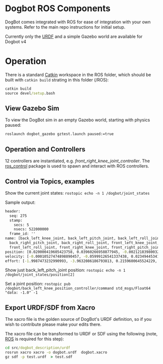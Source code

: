 # Dogbot ROS Components

DogBot comes integrated with ROS for ease of integration with your own systems.  Refer to the main repo instructions for initial setup.

Currently only the [URDF] and a simple Gazebo world are available for Dogbot v4

# Operation

There is a standard [Catkin] workspace in the ROS folder, which should be built with `catkin build` strating in this folder (/ROS):

```bat
catkin build
source devel/setup.bash
```

## View Gazebo Sim

To view the DogBot sim in an empty Gazebo world, starting with physics paused:
```bat
roslaunch dogbot_gazebo gztest.launch paused:=true
```

## Operation and Controllers

12 controllers are instantiated, e.g. *front_right_knee_joint_controller*.  The [ros_control](http://wiki.ros.org/controller_manager) package is used to spawn and interact with ROS controllers.

## Control via Topics, examples

Show the current joint states: `rostopic echo -n 1 /dogbot/joint_states`

Sample output:
```bat
header: 
  seq: 275
  stamp: 
    secs: 5
    nsecs: 522000000
  frame_id: ''
name: [back_left_knee_joint, back_left_pitch_joint, back_left_roll_joint, back_right_knee_joint,
  back_right_pitch_joint, back_right_roll_joint, front_left_knee_joint, front_left_pitch_joint,
  front_left_roll_joint, front_right_knee_joint, front_right_pitch_joint, front_right_roll_joint]
position: [0.020000419605423758, 0.03960266958877945, -0.0021218398003215455, -0.020096095475635956, -0.03995880800641327, -0.0020628490909162522, 0.0200019894204555, 0.03961782316169771, 0.0016096084972598845, -0.02000122878676258, -0.039996863856661236, 0.001510764174433632]
velocity: [-0.00010527474898890457, -0.05999126541337438, 0.023494453417636632, 0.024105068535168438, 0.04700492130402434, 0.023240957414999482, -0.000596922913247722, -0.06022548838329635, -0.02402541894243887, 0.00034265343684009887, 0.0589492922375771, -0.02414196012983796]
effort: [-1.9987473232990993, -3.9632086186793813, 0.2159600645524229, 1.7079086119966114, 4.153585637851531, 0.2098364155584953, -1.9894945655073215, -3.969541821735767, -0.16152798434854176, 1.995826089237962, 4.006421853246422, -0.15152127120776626]
```

Show just back_left_pitch_joint position: `rostopic echo -n 1 /dogbot/joint_states/position[2]`

Set a joint position: `rostopic pub /dogbot/back_left_knee_position_controller/command std_msgs/Float64 "data: -1.0" -1`

## Export URDF/SDF from Xacro

The xacro file is the golden source of DogBot's URDF definition, so if you wish to contribute please make your edits there.

The xacro file can be transformed to URDF or SDF using the following (note, [ROS] is required for this step):
```bat
cd src/dogbot_description/urdf
rosrun xacro xacro -o dogbot.urdf  dogbot.xacro
gz sdf -p test.urdf  > test.sdf
```

[URDF]: http://wiki.ros.org/urdf
[boilerplate]: https://github.com/davetcoleman/ros_control_boilerplate
[ROS]: http://www.ros.org
[Catkin]: https://catkin-tools.readthedocs.io/en/latest/index.html

